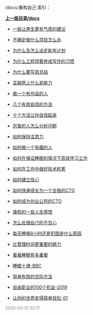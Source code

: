 /docs/重构自己 索引：


**[上一级目录/docs](/docs/index.md)**

- [一些让男生更有气质的建议](/docs/重构自己/一些让男生更有气质的建议.md)

- [不确定做什么项目怎么办](/docs/重构自己/不确定做什么项目怎么办.md)

- [为什么及怎么设定新年计划](/docs/重构自己/为什么及怎么设定新年计划.md)

- [为什么工程师要养成写作的习惯](/docs/重构自己/为什么工程师要养成写作的习惯.md)

- [为什么要写周总结](/docs/重构自己/为什么要写周总结.md)

- [互联网上什么是能力](/docs/重构自己/互联网上什么是能力.md)

- [做一个有作品的人](/docs/重构自己/做一个有作品的人.md)

- [几个有效自信的方法](/docs/重构自己/几个有效自信的方法.md)

- [十个方法让你自信起来](/docs/重构自己/十个方法让你自信起来.md)

- [厉害的人怎么分析问题](/docs/重构自己/厉害的人怎么分析问题.md)

- [如何保持注意力](/docs/重构自己/如何保持注意力.md)

- [如何做一个有趣的人](/docs/重构自己/如何做一个有趣的人.md)

- [如何在保证睡眠的情况下高效学习工作](/docs/重构自己/如何在保证睡眠的情况下高效学习工作.md)

- [如何在工作中做好技术积累](/docs/重构自己/如何在工作中做好技术积累.md)

- [如何建立信心](/docs/重构自己/如何建立信心.md)

- [如何快速成长为一个合格的CTO](/docs/重构自己/如何快速成长为一个合格的CTO.md)

- [如何成为创业公司的CTO](/docs/重构自己/如何成为创业公司的CTO.md)

- [康熙的一些人生感悟](/docs/重构自己/康熙的一些人生感悟.md)

- [怎么处理自己的不甘心](/docs/重构自己/怎么处理自己的不甘心.md)

- [每天睡够8小时还是犯困是什么原因](/docs/重构自己/每天睡够8小时还是犯困是什么原因.md)

- [比管理时间更重要的精力](/docs/重构自己/比管理时间更重要的精力.md)

- [看看睡眠有多重要](/docs/重构自己/看看睡眠有多重要.md)

- [睡眠十律-BBC](/docs/重构自己/睡眠十律-BBC.md)

- [简单有效的交际方法](/docs/重构自己/简单有效的交际方法.md)

- [自由职业的100个机会-2019](/docs/重构自己/自由职业的100个机会-2019.md)

- [让你的世界变得简单轻松-01](/docs/重构自己/让你的世界变得简单轻松-01.md)


<font size=2 color='grey'> 2020-03-12 02:17 </font>